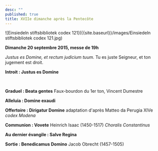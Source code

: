 ```yaml
---
desc: ""
published: true
title: XVIIe dimanche après la Pentecôte
---
```



![Einsiedeln stiftsbibliotek codex 121]({{site.baseurl}}/images/Einsiedeln stiftsbibliotek codex 121.jpg)

**Dimanche 20 septembre 2015, messe de 19h**

*Justus es Domine, et rectum judicium tuum.*
Tu es juste Seigneur, et ton jugement est droit.

**Introit : Justus es Domine**

&nbsp;

**Graduel : Beata gentes**
Faux-bourdon du 1er ton, Vincent Dumestre

**Alleluia : Domine exaudi**

**Offertoire : Dirigatur Domine**
adaptation d'après Matteo da Perugia XIVe  *codex Modena*

**Communion : Vovete**
Heinrich Isaac (1450-1517) *Choralis Constantinus*

**Au dernier évangile : Salve Regina**

**Sortie : Benedicamus Domino**
Jacob Obrecht (1457-1505)
